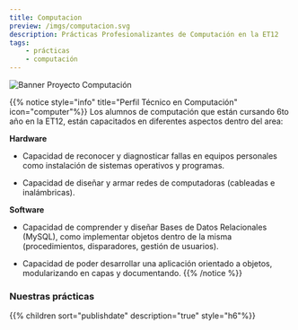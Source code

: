 ```yaml
---
title: Computacion
preview: /imgs/computacion.svg
description: Prácticas Profesionalizantes de Computación en la ET12
tags:
    - prácticas
    - computación
---
```


![Banner Proyecto Computación](/imgs/proyectocomputacion.png?lightbox=false)

{{% notice style="info" title="Perfil Técnico en Computación" icon="computer"%}}
Los alumnos de computación que están cursando 6to año en la ET12, están capacitados en diferentes aspectos dentro del area:

**Hardware**
- Capacidad de reconocer y diagnosticar fallas en equipos personales como instalación de sistemas operativos y programas.

- Capacidad de diseñar y armar redes de computadoras (cableadas e inalámbricas).

**Software**
- Capacidad de comprender y diseñar Bases de Datos Relacionales (MySQL), como implementar objetos dentro de la misma (procedimientos, disparadores, gestión de usuarios).

- Capacidad de poder desarrollar una aplicación orientado a objetos, modularizando en capas y documentando.
{{% /notice %}}

### Nuestras prácticas

{{% children sort="publishdate" description="true" style="h6"%}}